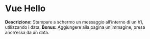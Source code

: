 Vue Hello
===
**Descrizione:**
Stampare a schermo un messaggio all’interno di un h1, utilizzando i data.
**Bonus:**
Aggiungere alla pagina un’immagine, presa anch’essa da un data.
